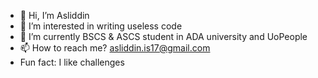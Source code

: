 - 👋 Hi, I’m Asliddin
- 👀 I’m interested in writing useless code
- 🌱 I’m currently BSCS & ASCS student in ADA university and UoPeople
- 📫 How to reach me? asliddin.is17@gmail.com
- Fun fact: I like challenges
<!---
dev-AIi/dev-AIi is a ✨ special ✨ repository because its `README.md` (this file) appears on your GitHub profile.
You can click the Preview link to take a look at your changes.
--->
